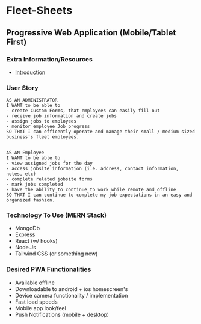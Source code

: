 # Fleet-Sheets
## Progressive Web Application (Mobile/Tablet First)

### Extra Information/Resources
* [Introduction](https://developer.mozilla.org/en-US/docs/Web/Progressive_web_apps/Introduction)

### User Story
    AS AN ADMINISTRATOR
    I WANT to be able to  
    - create Custom Forms, that employees can easily fill out
    - receive job information and create jobs
    - assign jobs to employees
    - monitor employee Job progress
    SO THAT I can efficently operate and manage their small / medium sized business's fleet employees.


    AS AN Employee
    I WANT to be able to 
    - view assigned jobs for the day
    - access jobsite information (i.e. address, contact information, notes, etc)
    - complete related jobsite forms 
    - mark jobs completed
    - have the ability to continue to work while remote and offline
    SO THAT I can continue to complete my job expectations in an easy and organized fashion.

### Technology To Use (MERN Stack)
* MongoDb
* Express
* React (w/ hooks)
* Node.Js
* Tailwind CSS (or something new)

### Desired PWA Functionalities 
* Available offline
* Downloadable to android + ios homescreen's
* Device camera functionality / implementation
* Fast load speeds
* Mobile app look/feel
* Push Notifications (mobile + desktop)
